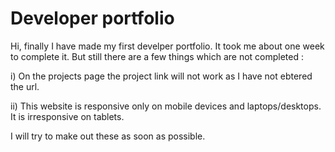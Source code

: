 # Developer portfolio

Hi, finally I have made my first develper portfolio.
It took me about one week to complete it.
But still there are a few things which are not completed :

  i) On the projects page the project link will not work as I have not ebtered the url.
  
  ii) This website is responsive only on mobile devices and laptops/desktops. It is irresponsive on tablets.
  
I will try to make out these as soon as possible.
